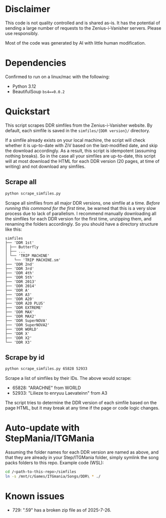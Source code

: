 # Disclaimer
This code is not quality controlled and is shared as-is. It has the potential of sending a large number of requests to the Zenius-i-Vanisher servers. Please use responsibly.

Most of the code was generated by AI with little human modification.

# Dependencies
Confirmed to run on a linux/mac with the following:
- Python 3.12
- BeautifulSoup `bs4==0.0.2`

# Quickstart
This script scrapes DDR simfiles from the Zenius-i-Vanisher website.
By default, each simfile is saved in the `simfiles/{DDR version}/` directory.

If a simfile already exists on your local machine, the script will check whether it is up-to-date with ZiV based on the last-modified date, and skip the download accordingly.
As a result, this script is idempotent (assuming nothing breaks).
So in the case all your simfiles are up-to-date, this script will at most download the HTML for each DDR version (20 pages, at time of writing) and not download any simfiles.

## Scrape all
```sh
python scrape_simfiles.py
```
Scrape all simfiles from all major DDR versions, one simfile at a time.
*Before running this command for the first time*, be warned that this is a very slow process due to lack of parallelism.
I recommend manually downloading all the simfiles for each DDR version for the first time, unzipping them, and renaming the folders accordingly.
So you should have a directory structure like this:
```
simfiles
├── 'DDR 1st'
│ ├── Butterfly
│ ├── ...
│ └── 'TRIP MACHINE'
│   └── 'TRIP MACHINE.sm'
├── 'DDR 2nd'
├── 'DDR 3rd'
├── 'DDR 4th'
├── 'DDR 5th'
├── 'DDR 2013'
├── 'DDR 2014'
├── 'DDR A'
├── 'DDR A3'
├── 'DDR A20'
├── 'DDR A20 PLUS'
├── 'DDR EXTREME'
├── 'DDR MAX'
├── 'DDR MAX2'
├── 'DDR SuperNOVA'
├── 'DDR SuperNOVA2'
├── 'DDR WORLD'
├── 'DDR X'
├── 'DDR X2'
└── 'DDR X3'
```

## Scrape by id
```sh
python scrape_simfiles.py 65828 52933
```
Scrape a list of simfiles by their IDs. The above would scrape:
- 65828: "ARACHNE" from WORLD
- 52933: "Lilieze to enryuu Laevateinn" from A3

The script tries to determine the DDR version of each simfile based on the page HTML, but it may break at any time if the page or code logic changes.

# Auto-update with StepMania/ITGMania
Assuming the folder names for each DDR version are named as above, and that they are already in your Step/ITGMania folder, simply symlink the song packs folders to this repo. Example code (WSL):
```sh
cd /<path-to-this-repo>/simfiles
ln -s /mnt/c/Games/ITGmania/Songs/DDR\ * ./
```

# Known issues
- 729: ".59" has a broken zip file as of 2025-7-26.
